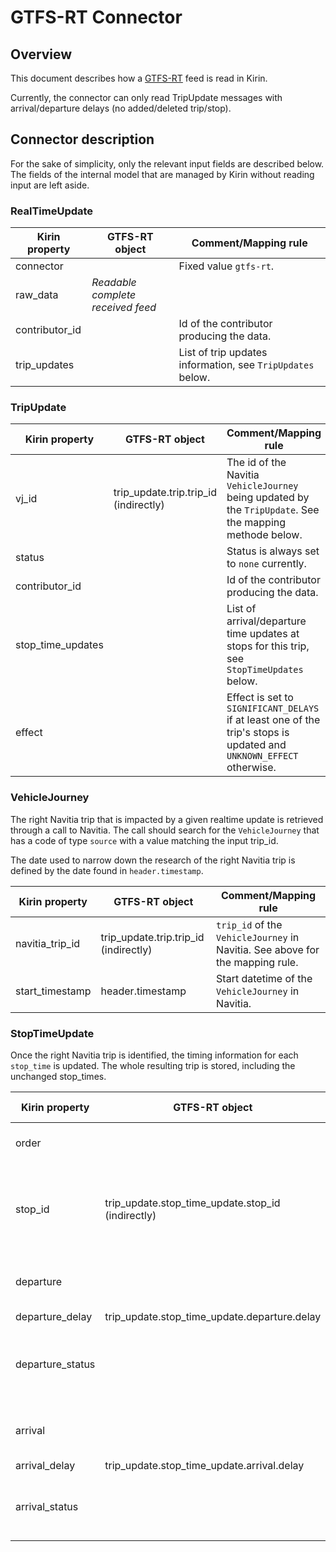 # GTFS-RT Connector

## Overview
This document describes how a [GTFS-RT](https://gtfs.org/reference/realtime/v2/) feed is read in Kirin.

Currently, the connector can only read TripUpdate messages with arrival/departure delays (no added/deleted trip/stop).

## Connector description
For the sake of simplicity, only the relevant input fields are described below.
The fields of the internal model that are managed by Kirin without reading input
are left aside.

### RealTimeUpdate
Kirin property | GTFS-RT object | Comment/Mapping rule
--- | --- | ---
connector |  | Fixed value `gtfs-rt`.
raw_data | _Readable complete received feed_ |
contributor_id |  | Id of the contributor producing the data.
trip_updates |  | List of trip updates information, see `TripUpdates` below.

### TripUpdate
Kirin property | GTFS-RT object | Comment/Mapping rule
--- | --- | ---
vj_id | trip_update.trip.trip_id (indirectly) | The id of the Navitia `VehicleJourney` being updated by the `TripUpdate`. See the mapping methode below.
status |  | Status is always set to `none` currently.
contributor_id |  | Id of the contributor producing the data.
stop_time_updates |  | List of arrival/departure time updates at stops for this trip, see `StopTimeUpdates` below.
effect |  | Effect is set to `SIGNIFICANT_DELAYS` if at least one of the trip's stops is updated and `UNKNOWN_EFFECT` otherwise.

### VehicleJourney
The right Navitia trip that is impacted by a given realtime update is retrieved
through a call to Navitia. The call should search for the `VehicleJourney` that has
a code of type `source` with a value matching the input trip_id.

The date used to narrow down the research of the right Navitia trip is defined by the date found in `header.timestamp`.

Kirin property | GTFS-RT object | Comment/Mapping rule
--- | --- | ---
navitia_trip_id | trip_update.trip.trip_id (indirectly) | `trip_id` of the `VehicleJourney` in Navitia. See above for the mapping rule.
start_timestamp | header.timestamp | Start datetime of the `VehicleJourney` in Navitia.

### StopTimeUpdate
Once the right Navitia trip is identified, the timing information for each `stop_time` is updated.
The whole resulting trip is stored, including the unchanged stop_times.

Kirin property | GTFS-RT object | Comment/Mapping rule
--- | --- | ---
order |  | `stop_time` order of this stop in the `VehicleJourney`.
stop_id | trip_update.stop_time_update.stop_id (indirectly) | The id of the updated stop in Navitia that has a code of type `source` with a value matching the input stop_id.
departure |  | Realtime departure datetime for this stop (including delay).
departure_delay | trip_update.stop_time_update.departure.delay |
departure_status |  | Status is set to `none` if the departure delay is 0 or not provided, otherwise status is set to `update`.
arrival |  | Realtime arrival datetime for this stop (including delay).
arrival_delay | trip_update.stop_time_update.arrival.delay |
arrival_status |  | Status is set to `none` if the arrival delay is 0 or not provided, otherwise status is set to `update`.
